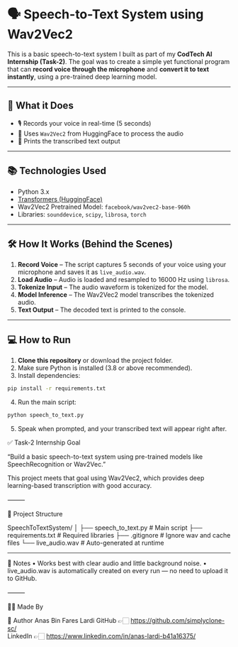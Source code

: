 # 🗣️ Speech-to-Text System using Wav2Vec2

This is a basic speech-to-text system I built as part of my **CodTech AI Internship (Task-2)**. The goal was to create a simple yet functional program that can **record voice through the microphone** and **convert it to text instantly**, using a pre-trained deep learning model.

---

## 🚀 What it Does

- 🎙️ Records your voice in real-time (5 seconds)
- 🧠 Uses `Wav2Vec2` from HuggingFace to process the audio
- 📄 Prints the transcribed text output

---

## 📚 Technologies Used

- Python 3.x
- [Transformers (HuggingFace)](https://huggingface.co/transformers/)
- Wav2Vec2 Pretrained Model: `facebook/wav2vec2-base-960h`
- Libraries: `sounddevice`, `scipy`, `librosa`, `torch`

---

## 🛠️ How It Works (Behind the Scenes)

1. **Record Voice** – The script captures 5 seconds of your voice using your microphone and saves it as `live_audio.wav`.
2. **Load Audio** – Audio is loaded and resampled to 16000 Hz using `librosa`.
3. **Tokenize Input** – The audio waveform is tokenized for the model.
4. **Model Inference** – The Wav2Vec2 model transcribes the tokenized audio.
5. **Text Output** – The decoded text is printed to the console.

---

## 💻 How to Run

1. **Clone this repository** or download the project folder.
2. Make sure Python is installed (3.8 or above recommended).
3. Install dependencies:

```bash
pip install -r requirements.txt
```
4.	Run the main script:

```bash
python speech_to_text.py
```
5.	Speak when prompted, and your transcribed text will appear right after.


✅ Task-2 Internship Goal

“Build a basic speech-to-text system using pre-trained models like SpeechRecognition or Wav2Vec.”

This project meets that goal using Wav2Vec2, which provides deep learning-based transcription with good accuracy.

⸻

📁 Project Structure

SpeechToTextSystem/
│
├── speech_to_text.py        # Main script
├── requirements.txt         # Required libraries
├── .gitignore               # Ignore wav and cache files
└── live_audio.wav           # Auto-generated at runtime

---

📌 Notes
	•	Works best with clear audio and little background noise.
	•	live_audio.wav is automatically created on every run — no need to upload it to GitHub.

⸻

🙋‍♂️ Made By

👤 Author
Anas Bin Fares Lardi GitHub 👉🏻 https://github.com/simplyclone-sc/  
LinkedIn 👉🏻 https://www.linkedin.com/in/anas-lardi-b41a16375/  